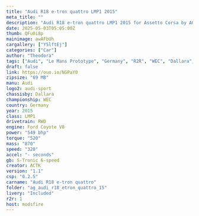 ```yaml
---
title: "Audi R18 e-tron quattro LMP1 2015"
meta_title: ""
description: "Audi R18 e-tron quattro LMP1 2015 for Assetto Corsa by ACTK"
date: 2025-05-03T05:05:00Z
thumb: QFu0i8p
mainimage: awAFbUh
cargallery: ["Y5lftEj"]
categories: ["Car"]
author: "Theodora"
tags: ["Audi", "Le Mans Prototype", "Germany", "R2R", "WEC", "Dallara", "LMP1", "2015", "ACTK"]
draft: false
link: https://ouo.io/NGPaY0
zipsize: "69 MB"
manu: Audi
logo2: audi-sport
chassisby: Dallara
championship: WEC
country: Germany
year: 2015
class: LMP1
drivetrain: RWD
engine: Ford Coyote V8
power: "549 bhp"
torque: "520"
mass: "870"
speed: "320"
accel: "- seconds"
gb: S-Tronic 6-speed
creator: ACTK
version: "1.1"
csp: "0.2.5"
carname: "Audi R18 e-tron quattro"
folder: "ag_audi_r18_etron_quattro_15"
livery: "Included"
r2r: 1
host: modsfire
---
```

